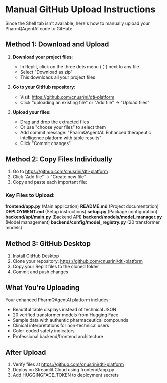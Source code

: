 # Manual GitHub Upload Instructions

Since the Shell tab isn't available, here's how to manually upload your PharmQAgentAI code to GitHub:

## Method 1: Download and Upload

1. **Download your project files**:
   - In Replit, click on the three dots menu (⋮) next to any file
   - Select "Download as zip"
   - This downloads all your project files

2. **Go to your GitHub repository**:
   - Visit: https://github.com/cnusrini/dti-platform
   - Click "uploading an existing file" or "Add file" → "Upload files"

3. **Upload your files**:
   - Drag and drop the extracted files
   - Or use "choose your files" to select them
   - Add commit message: "PharmQAgentAI: Enhanced therapeutic intelligence platform with table results"
   - Click "Commit changes"

## Method 2: Copy Files Individually

1. Go to https://github.com/cnusrini/dti-platform
2. Click "Add file" → "Create new file"
3. Copy and paste each important file:

### Key Files to Upload:

**frontend/app.py** (Main application)
**README.md** (Project documentation) 
**DEPLOYMENT.md** (Setup instructions)
**setup.py** (Package configuration)
**backend/api/main.py** (Backend API)
**backend/models/model_manager.py** (Model management)
**backend/config/model_registry.py** (20 transformer models)

## Method 3: GitHub Desktop

1. Install GitHub Desktop
2. Clone your repository: https://github.com/cnusrini/dti-platform
3. Copy your Replit files to the cloned folder
4. Commit and push changes

## What You're Uploading

Your enhanced PharmQAgentAI platform includes:
- Beautiful table displays instead of technical JSON
- 20 verified transformer models from Hugging Face
- Sample data with authentic pharmaceutical compounds
- Clinical interpretations for non-technical users
- Color-coded safety indicators
- Professional backend/frontend architecture

## After Upload

1. Verify files at https://github.com/cnusrini/dti-platform
2. Deploy on Streamlit Cloud using frontend/app.py
3. Add HUGGINGFACE_TOKEN to deployment secrets